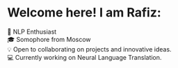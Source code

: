 # Welcome here! I am Rafiz:   

:tongue: NLP Enthusiast   
:mortar_board: Somophore from Moscow   
:bulb: Open to collaborating on projects and innovative ideas.   
:computer: Currently working on Neural Language Translation.   


